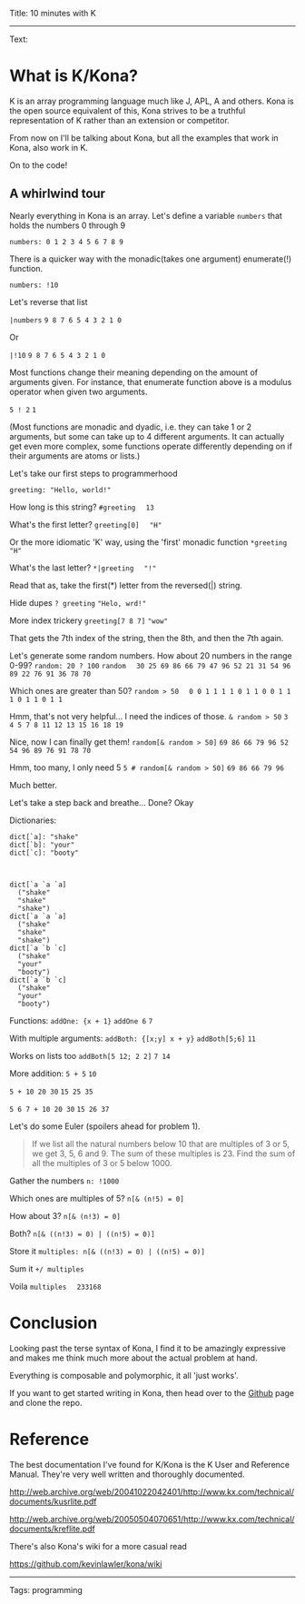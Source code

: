Title: 10 minutes with K

----

Text: 

# What is K/Kona?

K is an array programming language much like J, APL, A and others.
Kona is the open source equivalent of this, Kona strives to be a truthful representation of K rather than an extension or competitor.

From now on I'll be talking about Kona, but all the examples that work in Kona, also work in K.

On to the code!


## A whirlwind tour

Nearly everything in Kona is an array. Let's define a variable `numbers` that holds the numbers 0 through 9

`numbers: 0 1 2 3 4 5 6 7 8 9`

There is a quicker way with the monadic(takes one argument) enumerate(!) function.

`numbers: !10`

Let's reverse that list

`|numbers`
  `9 8 7 6 5 4 3 2 1 0`

Or

`|!10`
  `9 8 7 6 5 4 3 2 1 0`

Most functions change their meaning depending on the amount of arguments given.
For instance, that enumerate function above is a modulus operator when given two arguments.

`5 ! 2`
  `1`

(Most functions are monadic and dyadic, i.e. they can take 1 or 2 arguments, but some can take up to 4 different arguments. It can actually get even more complex, some functions operate differently depending on if their arguments are atoms or lists.)

Let's take our first steps to programmerhood

`greeting: "Hello, world!"`

How long is this string?
`#greeting`
`  13`

What's the first letter?
`greeting[0]`
`  "H"`

Or the more idiomatic 'K' way, using the 'first' monadic function
`*greeting`
`  "H"`

What's the last letter?
`*|greeting`
`  "!"`

Read that as, take the first(*) letter from the reversed(|) string.

Hide dupes
`? greeting`
  `"Helo, wrd!"`

More index trickery
`greeting[7 8 7]`
  `"wow"`

That gets the 7th index of the string, then the 8th, and then the 7th again.

Let's generate some random numbers. How about 20 numbers in the range 0-99?
`random: 20 ? 100`
`random`
`  30 25 69 86 66 79 47 96 52 21 31 54 96 89 22 76 91 36 78 70`

Which ones are greater than 50?
`random > 50`
`  0 0 1 1 1 1 0 1 1 0 0 1 1 1 0 1 1 0 1 1`

Hmm, that's not very helpful...
I need the indices of those.
`& random > 50`
  `3 4 5 7 8 11 12 13 15 16 18 19`

Nice, now I can finally get them!
`random[& random > 50]`
  `69 86 66 79 96 52 54 96 89 76 91 78 70`

Hmm, too many, I only need 5 
`5 # random[& random > 50]`
  `69 86 66 79 96`

Much better.

Let's take a step back and breathe...
Done? Okay

Dictionaries:

    
    dict[`a]: "shake"
    dict[`b]: "your"
    dict[`c]: "booty"
    


    dict[`a `a `a]
      ("shake"
      "shake"
      "shake")
    dict[`a `a `a]
      ("shake"
      "shake"
      "shake")
    dict[`a `b `c]
      ("shake"
      "your"
      "booty")
    dict[`a `b `c]
      ("shake"
      "your"
      "booty")


Functions:
`addOne: {x + 1}`
`addOne 6`
  `7`
  
With multiple arguments:
`addBoth: {[x;y] x + y}`
`addBoth[5;6]`
  `11`
  
Works on lists too
`addBoth[5 12; 2 2]`
  `7 14`
  
More addition:
`5 + 5`
  `10`

`5 + 10 20 30`
  `15 25 35`

`5 6 7 + 10 20 30`
  `15 26 37`

Let's do some Euler (spoilers ahead for problem 1).
>If we list all the natural numbers below 10 that are multiples of 3 or 5,
we get 3, 5, 6 and 9. The sum of these multiples is 23.
Find the sum of all the multiples of 3 or 5 below 1000.

Gather the numbers
`n: !1000`

Which ones are multiples of 5?
`n[& (n!5) = 0]`

How about 3?
`n[& (n!3) = 0]`

Both?
`n[& ((n!3) = 0) | ((n!5) = 0)]`

Store it
`multiples: n[& ((n!3) = 0) | ((n!5) = 0)]`

Sum it
`+/ multiples`

Voila
`multiples`
`  233168`


# Conclusion

Looking past the terse syntax of Kona, I find it to be amazingly expressive and makes me think much more about the actual problem at hand.

Everything is composable and polymorphic, it all 'just works'.

If you want to get started writing in Kona, then head over to the [Github](https://github.com/kevinlawler/kona) page and clone the repo.

# Reference

The best documentation I've found for K/Kona is the K User and Reference Manual.
They're very well written and thoroughly documented.

http://web.archive.org/web/20041022042401/http://www.kx.com/technical/documents/kusrlite.pdf

http://web.archive.org/web/20050504070651/http://www.kx.com/technical/documents/kreflite.pdf

There's also Kona's wiki for a more casual read

https://github.com/kevinlawler/kona/wiki

----

Tags: programming
